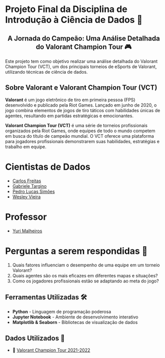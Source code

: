 # Projeto Final da Disciplina de Introdução à Ciência de Dados 🎲

<h2 align="center">A Jornada do Campeão: Uma Análise Detalhada do Valorant Champion Tour 🎮</h2>

Este projeto tem como objetivo realizar uma análise detalhada do Valorant Champion Tour (VCT), um dos principais torneios de eSports de Valorant, utilizando técnicas de ciência de dados.

## Sobre Valorant e Valorant Champion Tour (VCT)

**Valorant** é um jogo eletrônico de tiro em primeira pessoa (FPS) desenvolvido e publicado pela Riot Games. Lançado em junho de 2020, o jogo combina elementos de jogos de tiro táticos com habilidades únicas de agentes, resultando em partidas estratégicas e emocionantes.

**Valorant Champion Tour (VCT)** é uma série de torneios profissionais organizados pela Riot Games, onde equipes de todo o mundo competem em busca do título de campeão mundial. O VCT oferece uma plataforma para jogadores profissionais demonstrarem suas habilidades, estratégias e trabalho em equipe.

# Cientistas de Dados
* [Carlos Freitas](https://github.com/carlimmsantos)
* [Gabriele Targino](https://github.com/gabitargino)
* [Pedro Lucas Simões](https://github.com/pedroLucabral)
* [Wesley Vieira](https://github.com/wesleyvieira1)

# Professor
* [Yuri Malheiros](https://github.com/yurimalheiros)

# Perguntas a serem respondidas 🤔

1. Quais fatores influenciam o desempenho de uma equipe em um torneio Valorant?
2. Quais agentes são os mais eficazes em diferentes mapas e situações?
3. Como os jogadores profissionais estão se adaptando ao meta do jogo?

## Ferramentas Utilizadas 🛠️
* **Python** - Linguagem de programação poderosa
* **Jupyter Notebook** - Ambiente de desenvolvimento interativo
* **Matplotlib & Seaborn** - Bibliotecas de visualização de dados

## Dados Utilizados 📖
* 🔎 [Valorant Champion Tour 2021-2022](https://www.kaggle.com/datasets/ryanluong1/valorant-champion-tour-2021-2023-data)
